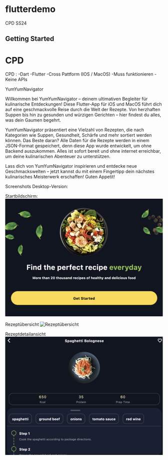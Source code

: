 # flutterdemo

CPD SS24

## Getting Started


# CPD

CPD :
-Dart 
-Flutter
-Cross Pattform (IOS / MacOS)
-Muss funktionieren
-Keine APIs

YumYumNavigator

Willkommen bei YumYumNavigator – deinem ultimativen Begleiter für kulinarische Entdeckungen! Diese Flutter-App für iOS und MacOS führt dich auf eine geschmackvolle Reise durch die Welt der Rezepte. Von herzhaften Suppen bis hin zu gesunden und würzigen Gerichten – hier findest du alles, was dein Gaumen begehrt.

YumYumNavigator präsentiert eine Vielzahl von Rezepten, die nach Kategorien wie Suppen, Gesundheit, Schärfe und mehr sortiert werden können. Das Beste daran? Alle Daten für die Rezepte werden in einem JSON-Format gespeichert, denn diese App wurde entwickelt, um ohne Backend auszukommen. Alles ist sofort bereit und ohne internet erreichbar, um deine kulinarischen Abenteuer zu unterstützen.

Lass dich von YumYumNavigator inspirieren und entdecke neue Geschmackswelten – jetzt kannst du mit einem Fingertipp dein nächstes kulinarisches Meisterwerk erschaffen! Guten Appetit!

Screenshots Desktop-Version:

Startbildschirm:
![Startbildschirm](assets/images/Startbildschirm.png)

Rezeptübersicht
![Rezeptübersicht](assets/images/Rezeptübersicht.png)

Rezeptdetailansicht
![Rezeptdetailansicht](assets/images/Rezeptdetailansicht.png)